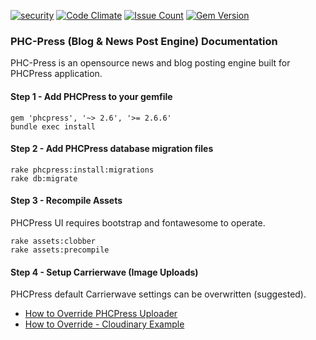 [![security](https://hakiri.io/github/PHCNetworks/phc-press/master.svg)](https://hakiri.io/github/PHCNetworks/phc-press/master)
[![Code Climate](https://codeclimate.com/github/PHCNetworks/phc-press/badges/gpa.svg)](https://codeclimate.com/github/PHCNetworks/phc-press)
[![Issue Count](https://codeclimate.com/github/PHCNetworks/phc-press/badges/issue_count.svg)](https://codeclimate.com/github/PHCNetworks/phc-press)
[![Gem Version](https://badge.fury.io/rb/phcpress.svg)](https://badge.fury.io/rb/phcpress)  
  
### PHC-Press (Blog & News Post Engine) Documentation
PHC-Press is an opensource news and blog posting engine built for PHCPress application. 
  
#### Step 1 - Add PHCPress to your gemfile  

	gem 'phcpress', '~> 2.6', '>= 2.6.6'  
	bundle exec install  
  
#### Step 2 - Add PHCPress database migration files  

	rake phcpress:install:migrations 
	rake db:migrate  
  
#### Step 3 - Recompile Assets  
PHCPress UI requires bootstrap and fontawesome to operate.  
  
	rake assets:clobber
	rake assets:precompile  

#### Step 4 - Setup Carrierwave (Image Uploads)  
PHCPress default Carrierwave settings can be overwritten (suggested).  
  
- [How to Override PHCPress Uploader](https://github.com/PHCNetworks/phc-press/wiki/Image-Uploader---Override)
- [How to Override - Cloudinary Example](https://github.com/PHCNetworks/phc-press/wiki/Image-Uploader-(Cloudinary))
